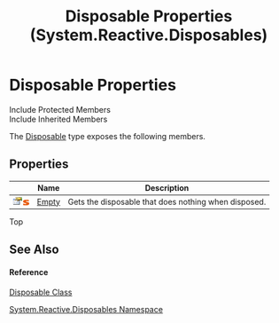 ﻿---
title: Disposable Properties (System.Reactive.Disposables)
TOCTitle: Disposable Properties
ms:assetid: Properties.T:System.Reactive.Disposables.Disposable
ms:mtpsurl: https://msdn.microsoft.com/en-us/library/system.reactive.disposables.disposable_properties(v=VS.103)
ms:contentKeyID: 36068446
ms.date: 06/28/2011
mtps_version: v=VS.103
---

# Disposable Properties

Include Protected Members  
Include Inherited Members  

The [Disposable](hh229792\(v=vs.103\).md) type exposes the following members.

## Properties

<table>
<thead>
<tr class="header">
<th> </th>
<th>Name</th>
<th>Description</th>
</tr>
</thead>
<tbody>
<tr class="odd">
<td><img src="images\Hh211972.pubproperty(en-us,VS.103).gif" title="Public property" alt="Public property" /><img src="images\Hh244319.static(en-us,VS.103).gif" title="Static member" alt="Static member" /></td>
<td><a href="hh229382(v=vs.103).md">Empty</a></td>
<td>Gets the disposable that does nothing when disposed.</td>
</tr>
</tbody>
</table>

Top

## See Also

#### Reference

[Disposable Class](hh229792\(v=vs.103\).md)

[System.Reactive.Disposables Namespace](hh229090\(v=vs.103\).md)

